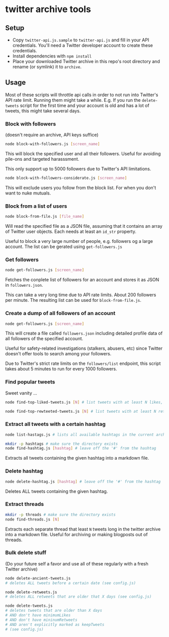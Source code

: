 # twitter archive tools

## Setup

- Copy `twitter-api.js.sample` to `twitter-api.js` and fill in your API credentials. You'll need a Twitter developer account to create these credentials.
- Install dependencies with `npm install`
- Place your downloaded Twitter archive in this repo's root directory and rename (or symlink) it to `archive`.

## Usage

Most of these scripts will throttle api calls in order to not run into Twitter's API rate limit. Running them might take a while.
E.g. If you run the `delete-tweets` script for the first time and your account is old and has a lot of tweets, this might take several days.

### Block with followers

(doesn't require an archive, API keys suffice)

```sh
node block-with-followers.js [screen_name]
```

This will block the specified user and all their followers. Useful for avoiding pile-ons and targeted harasssment.

This only support up to 5000 followers due to Twitter's API limitations.

```sh
node block-with-followers-considerate.js [screen_name]
```

This will exclude users you follow from the block list. For when you don't want to nuke mutuals.

### Block from a list of users

```sh
node block-from-file.js [file_name]
```

Will read the specified file as a JSON file, assuming that it contains an array of Twitter user objects. Each needs at least an `id_str` property.

Useful to block a very large number of people, e.g. followers og a large account. The list can be gerated using `get-followers.js`

### Get followers

```sh
node get-followers.js [screen_name]
```

Fetches the conplete list of followers for an account and stores it as JSON in `followers.json`.

This can take a very long time due to API rate limits. About 200 followers per minute. The resulting list can be used for `block-from-file.js`.

### Create a dump of all followers of an account

```sh
node get-followers.js [screen_name]
```

This will create a file called `followers.json` including detailed profile data of all followers of the specified account.

Useful for safety-related investigations (stalkers, abusers, etc) since Twitter doesn't offer tools to search among your followers.

Due to Twitter's strict rate limits on the `followers/list` endpoint, this script takes about 5 minutes to run for every 1000 followers.

### Find popular tweets

Sweet vanity …

```sh
node find-top-liked-tweets.js [N] # list tweets with at least N likes, highest first
```

```sh
node find-top-rewteeted-tweets.js [N] # list tweets with at least N retweets, highest first
```

### Extract all tweets with a certain hashtag

```sh
node list-hastags.js # lists all available hashtags in the current archive
```

```sh
mkdir -p hashtags # make sure the directory exists
node find-hashtag.js [hashtag] # leave off the '#' from the hashtag
```

Extracts all tweets containing the given hashtag into a markdown file.

### Delete hashtag

```sh
node delete-hashtag.js [hashtag] # leave off the '#' from the hashtag
```

Deletes ALL tweets containing the given hashtag.

### Extract threads

```sh
mkdir -p threads # make sure the directory exists
node find-threads.js [N]
```

Extracts each separate thread that least `N` tweets long in the twitter archive into a markdown file. Useful for archiving or making blogposts out of threads.

### Bulk delete stuff

(Do your future self a favor and use all of these regularly with a fresh Twitter archive)

```sh
node delete-ancient-tweets.js
# deletes ALL tweets before a certain date (see config.js)
```

```sh
node delete-retweets.js
# deletes ALL retweets that are older that X days (see config.js)
```

```sh
node delete-tweets.js
# deletes tweets that are older than X days
# AND don't have minimumLikes
# AND don't have mininumRetweets
# AND aren't explicitly marked as keepTweets
# (see config.js)
```
